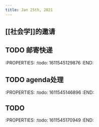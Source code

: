 ```yaml
---
title: Jan 25th, 2021
---
```


## [[社会学]]的邀请
## TODO 邮寄快递
:PROPERTIES:
:todo: 1611545129876
:END:
## TODO agenda处理
:PROPERTIES:
:todo: 1611545146896
:END:
## TODO 
:PROPERTIES:
:todo: 1611545170949
:END:
